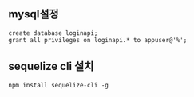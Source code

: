 ## mysql설정
```
create database loginapi;
grant all privileges on loginapi.* to appuser@'%';
```

## sequelize cli 설치
```
npm install sequelize-cli -g
```


<!--stackedit_data:
eyJoaXN0b3J5IjpbMTEwOTg1NDE2MywtMTQzOTc5ODg4NSwzNT
M5NDkzMTFdfQ==
-->